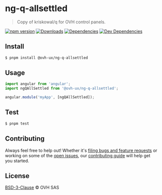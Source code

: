 # ng-q-allsettled

> Copy of kriskowal/q for OVH control panels.

[![npm version](https://badgen.net/npm/v/@ovh-ux/ng-q-allsettled)](https://www.npmjs.com/package/@ovh-ux/ng-q-allsettled) [![Downloads](https://badgen.net/npm/dt/@ovh-ux/ng-q-allsettled)](https://npmjs.com/package/@ovh-ux/ng-q-allsettled) [![Dependencies](https://badgen.net/david/dep/ovh/manager/packages/components/ng-q-allsettled)](https://npmjs.com/package/@ovh-ux/ng-q-allsettled?activeTab=dependencies) [![Dev Dependencies](https://badgen.net/david/dev/ovh/manager/packages/components/ng-q-allsettled)](https://npmjs.com/package/@ovh-ux/ng-q-allsettled?activeTab=dependencies)

## Install

```sh
$ pnpm install @ovh-ux/ng-q-allsettled
```

## Usage

```js
import angular from 'angular';
import ngQAllSettled from '@ovh-ux/ng-q-allsettled';

angular.module('myApp', [ngQAllSettled]);
```

## Test

```sh
$ pnpm test
```

## Contributing

Always feel free to help out! Whether it's [filing bugs and feature requests](https://github.com/ovh/manager/issues/new) or working on some of the [open issues](https://github.com/ovh/manager/issues), our [contributing guide](https://github.com/ovh/manager/blob/master/CONTRIBUTING.md) will help get you started.

## License

[BSD-3-Clause](LICENSE) © OVH SAS
